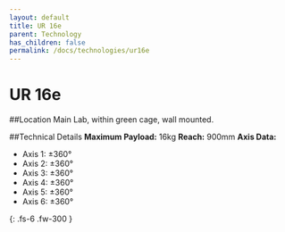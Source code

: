 ```yaml
---
layout: default
title: UR 16e
parent: Technology
has_children: false
permalink: /docs/technologies/ur16e
---
```


# UR 16e

##Location
Main Lab, within green cage, wall mounted.

##Technical Details
**Maximum Payload:** 16kg
**Reach:** 900mm
**Axis Data:**
* Axis 1: &plusmn;360&deg;
* Axis 2: &plusmn;360&deg;
* Axis 3: &plusmn;360&deg;
* Axis 4: &plusmn;360&deg;
* Axis 5: &plusmn;360&deg;
* Axis 6: &plusmn;360&deg;

{: .fs-6 .fw-300 }
